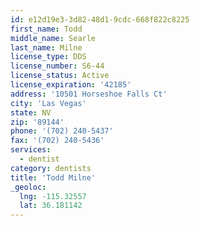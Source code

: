 ```yaml
---
id: e12d19e3-3d82-48d1-9cdc-668f822c8225
first_name: Todd
middle_name: Searle
last_name: Milne
license_type: DDS
license_number: S6-44
license_status: Active
license_expiration: '42185'
address: '10501 Horseshoe Falls Ct'
city: 'Las Vegas'
state: NV
zip: '89144'
phone: '(702) 240-5437'
fax: '(702) 240-5436'
services:
  - dentist
category: dentists
title: 'Todd Milne'
_geoloc:
  lng: -115.32557
  lat: 36.181142
---
```

